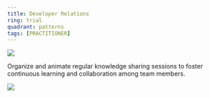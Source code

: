 ```yaml
---
title: Developer Relations
ring: trial
quadrant: patterns
tags: [PRACTITIONER]
---
```


![](https://img.shields.io/badge/coffee_&_learn-19967d?logo=serverfault&logoColor=000&style=flat)

Organize and animate regular knowledge sharing sessions to foster continuous learning and collaboration among team members.

![](/img/2018-06-23/devrel.svg)